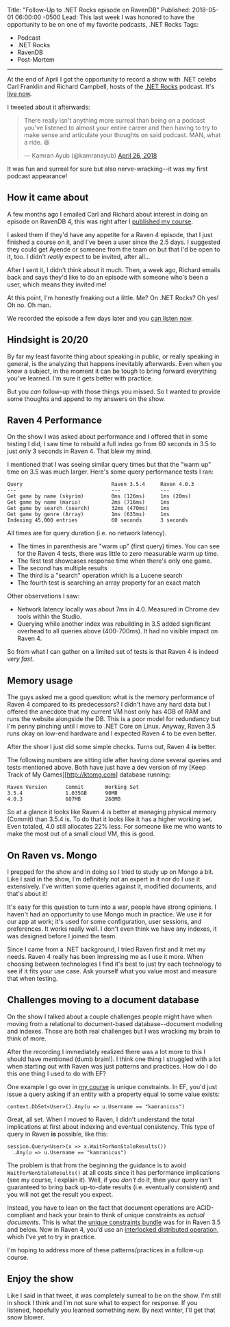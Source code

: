 Title: "Follow-Up to .NET Rocks episode on RavenDB"
Published: 2018-05-01 06:00:00 -0500
Lead: This last week I was honored to have the opportunity to be on one of my favorite podcasts, .NET Rocks
Tags:
- Podcast
- .NET Rocks
- RavenDB
- Post-Mortem
---

At the end of April I got the opportunity to record a show with .NET celebs Carl Franklin and Richard Campbell, hosts of the [.NET Rocks][dotnetrocks] podcast. It's [live now][episode]. 

I tweeted about it afterwards:

<blockquote class="twitter-tweet" data-lang="en"><p lang="en" dir="ltr">There really isn&#39;t anything more surreal than being on a podcast you&#39;ve listened to almost your entire career and then having to try to make sense and articulate your thoughts on said podcast. MAN, what a ride. 😆</p>&mdash; Kamran Ayub (@kamranayub) <a href="https://twitter.com/kamranayub/status/989605608541376513?ref_src=twsrc%5Etfw">April 26, 2018</a></blockquote>
<script async src="https://platform.twitter.com/widgets.js" charset="utf-8"></script>

It was fun and surreal for sure but also nerve-wracking--it was my first podcast appearance!

## How it came about

A few months ago I emailed Carl and Richard about interest in doing an episode on RavenDB 4, this was right after I [published my course][ravendb4-course].

I asked them if they'd have any appetite for a Raven 4 episode, that I just finished a course on it, and I've been a user since the 2.5 days. I suggested they could get Ayende or someone from the team on but that I'd be open to it, too. I didn't *really* expect to be invited, after all...

After I sent it, I didn't think about it much. Then, a week ago, Richard emails back and says they'd like to do an episode with someone who's been a user, which means they invited me!

At this point, I'm honestly freaking out a little. Me? On .NET Rocks? Oh yes! Oh no. Oh man.

We recorded the episode a few days later and you [can listen now][episode].

## Hindsight is 20/20

By far my least favorite thing about speaking in public, or really speaking in general, is the analyzing that happens inevitably afterwards. Even when you know a subject, in the moment it can be tough to bring forward everything you've learned. I'm sure it gets better with practice.

But you *can* follow-up with those things you missed. So I wanted to provide some thoughts and append to my answers on the show.

## Raven 4 Performance

On the show I was asked about performance and I offered that in some testing I did, I saw time to rebuild a full index go from 60 seconds in 3.5 to just only 3 seconds in Raven 4. That blew my mind.

I mentioned that I was seeing similar query times but that the "warm up" time on 3.5 was much larger. Here's some query performance tests I ran:

    Query                             Raven 3.5.4     Raven 4.0.3
    ---                               ---             ---
    Get game by name (skyrim)         0ms (126ms)     1ms (20ms)
    Get game by name (mario)          2ms (716ms)     1ms    
    Get game by search (search)       32ms (470ms)    1ms
    Get game by genre (Array)         1ms (635ms)     1ms
    Indexing 45,000 entries           60 seconds      3 seconds

All times are for query duration (i.e. no network latency). 

- The times in parenthesis are "warm up" (first query) times. You can see for the Raven 4 tests, there was little to zero measurable warm up time.
- The first test showcases response time when there's only one game.
- The second has multiple results
- The third is a "search" operation which is a Lucene search
- The fourth test is searching an array property for an exact match

Other observations I saw:

- Network latency locally was about 7ms in 4.0. Measured in Chrome dev tools within the Studio.
- Querying while another index was rebuilding in 3.5 added significant overhead to all queries above (400-700ms). It had no visible impact on Raven 4.

So from what I can gather on a limited set of tests is that Raven 4 is indeed *very fast*.

## Memory usage

The guys asked me a good question: what is the memory performance of Raven 4 compared to its predecessors? I didn't have any hard data but I offered the anecdote that my current VM host only has 4GB of RAM and runs the website alongside the DB. This is a poor model for redundancy but I'm penny pinching until I move to .NET Core on Linux. Anyway, Raven 3.5 runs okay on low-end hardware and I expected Raven 4 to be even better.

After the show I just did some simple checks. Turns out, Raven 4 **is** better. 

The following numbers are sitting idle after having done several queries and tests mentioned above. Both have just have a dev version of my [Keep Track of My Games][http://ktomg.com] database running:

    Raven Version      Commit       Working Set
    3.5.4              1.035GB      90MB
    4.0.3              607MB        260MB

So at a glance it looks like Raven 4 is better at managing physical memory (Commit) than 3.5.4 is. To do that it looks like it has a higher working set. Even totaled, 4.0 still allocates 22% less. For someone like me who wants to make the most out of a small cloud VM, this is good.

## On Raven vs. Mongo

I prepped for the show and in doing so I tried to study up on Mongo a bit. Like I said in the show, I'm definitely not an expert in it nor do I use it extensively. I've written some queries against it, modified documents, and that's about it!

It's easy for this question to turn into a war, people have strong opinions. I haven't had an opportunity to use Mongo much in practice. We use it for our app at work; it's used for some configuration, user sessions, and preferences. It works really well. I don't even think we have any indexes, it was designed before I joined the team. 

Since I came from a .NET background, I tried Raven first and it met my needs. Raven 4 really has been impressing me as I use it more. When choosing between technologies I find it's best to just try each technology to see if it fits your use case. Ask yourself what you value most and measure that when testing.

## Challenges moving to a document database

On the show I talked about a couple challenges people might have when moving from a relational to document-based database--document modeling and indexes. Those are both real challenges but I was wracking my brain to think of more.

After the recording I immediately realized there was a lot more to this I should have mentioned (dumb brain!). I think one thing I struggled with a lot when starting out with Raven was just patterns and practices. How do I do this one thing I used to do with EF? 

One example I go over in [my course][ravendb4-course] is unique constraints. In EF, you'd just issue a query asking if an entity with a property equal to some value exists:

    context.DbSet<User>().Any(u => u.Username == "kamranicus")

Great, all set. When I moved to Raven, I didn't understand the total implications at first about indexing and eventual consistency. This type of query in Raven **is** possible, like this:

    session.Query<User>(x => x.WaitForNonStaleResults())
      .Any(u => u.Username == "kamranicus")

The problem is that from the beginning the guidance is to avoid `WaitForNonStaleResults()` at all costs since it has performance implications (see my course, I explain it). Well, if you *don't* do it, then your query isn't guaranteed to bring back up-to-date results (i.e. eventually consistent) and you will not get the result you expect.

Instead, you have to lean on the fact that document operations are ACID-compliant and hack your brain to think of unique constraints as *actual documents.* This is what the [unique constraints bundle](https://ravendb.net/docs/article-page/3.5/Csharp/server/bundles/unique-constraints) was for in Raven 3.5 and below. Now in Raven 4, you'd use an [interlocked distributed operation](https://ayende.com/blog/180067/ravendb-4-0-interlocked-distributed-operations), which I've yet to try in practice.

I'm hoping to address more of these patterns/practices in a follow-up course.

## Enjoy the show

Like I said in that tweet, it was completely surreal to be on the show. I'm still in shock I think and I'm not sure what to expect for response. If you listened, hopefully you learned something new. By next winter, I'll get that snow blower.

[dotnetrocks]: http://dotnetrocks.com
[episode]: https://dotnetrocks.com/?show=1541
[ravendb4-course]: https://kamranicus.com/posts/2018-02-08-ravendb-4-course-live